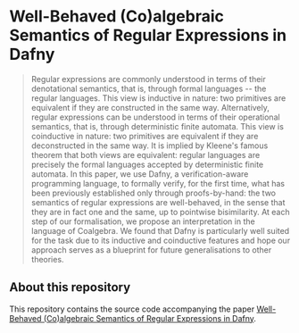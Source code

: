 # Well-Behaved (Co)algebraic Semantics of Regular Expressions in Dafny
> Regular expressions are commonly understood in terms of their denotational semantics, that is, through formal languages -- the regular languages. This view is inductive in nature: two primitives are equivalent if they are constructed in the same way. Alternatively, regular expressions can be understood in terms of their operational semantics, that is, through deterministic finite automata. This view is coinductive in nature: two primitives are equivalent if they are deconstructed in the same way. It is implied by Kleene's famous theorem that both views are equivalent: regular languages are precisely the formal languages accepted by deterministic finite automata. In this paper, we use Dafny, a verification-aware programming language, to formally verify, for the first time, what has been previously established only through proofs-by-hand: the two semantics of regular expressions are well-behaved, in the sense that they are in fact one and the same, up to pointwise bisimilarity. At each step of our formalisation, we propose an interpretation in the language of Coalgebra. We found that Dafny is particularly well suited for the task due to its inductive and coinductive features and hope our approach serves as a blueprint for future generalisations to other theories.

## About this repository

This repository contains the source code accompanying the paper [Well-Behaved (Co)algebraic Semantics of Regular Expressions in Dafny](https://link.springer.com/chapter/10.1007/978-3-031-77019-7_3).